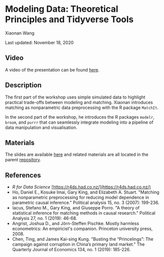 # Modeling Data: Theoretical Principles and Tidyverse Tools

Xiaonan Wang

Last updated: November 18, 2020

## Video

A video of the presentation can be found [here](https://www.dropbox.com/s/xbkh7slx5235rb0/modeling-xwang.mp4?dl=0).

## Description

The first part of the workshop uses simple simulated data to highlight practical trade-offs between modeling and matching. Xiaonan introduces matching as nonparametric data preprocessing with the R package `MatchIt`.

In the second part of the workshop, he introduces the R packages `modelr`, `broom`, and `purrr` that can seamlessly integrate modeling into a pipeline of data manipulation and visualisation.

## Materials

The slides are available [here](https://github.com/EandrewJones/gvpt-methods/tree/master/modeling/Slides.html) and related materials are all located in the parent [repository](https://github.com/EandrewJones/gvpt-methods/tree/master/modeling).

## References

- *R for Data Science* [https://r4ds.had.co.nz/](https://r4ds.had.co.nz/)
- Ho, Daniel E., Kosuke Imai, Gary King, and Elizabeth A. Stuart. "Matching as nonparametric preprocessing for reducing model dependence in parametric causal inference." Political analysis 15, no. 3 (2007): 199-236. 
- Iacus, Stefano M., Gary King, and Giuseppe Porro. "A theory of statistical inference for matching methods in causal research." Political Analysis 27, no. 1 (2019): 46-68. 
- Angrist, Joshua D., and Jörn-Steffen Pischke. Mostly harmless econometrics: An empiricist's companion. Princeton university press, 2008. 
- Chen, Ting, and James Kai-sing Kung. "Busting the “Princelings”: The campaign against corruption in China’s primary land market." The Quarterly Journal of Economics 134, no. 1 (2019): 185-226.
